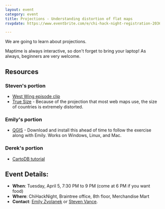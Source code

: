 ```yaml
---
layout: event
category: event
title: Projections - Understanding distortion of flat maps
rsvpdate: https://www.eventbrite.com/e/chi-hack-night-registration-20361601097

---
```

We are going to learn about projections. 

Maptime is always interactive, so don't forget to bring your laptop! As always, beginners are very welcome.

## Resources

### Steven's portion
- [West Wing episode clip](https://www.youtube.com/watch?v=vVX-PrBRtTY)
- [True Size](http://thetruesize.com/) - Because of the projection that most web maps use, the size of countries is extremely distorted. 

### Emily's portion
- [QGIS](http://www.qgis.org) - Download and install this ahead of time to follow the exercise along with Emily. Works on Windows, Linux, and Mac. 

### Derek's portion
- [CartoDB tutorial](https://docs.google.com/document/d/1edLKCDe3gQ1gaVqsMoQcdttrK3OdSkGWb5SmXSZvrOg/edit#)

## Event Details:

- **When**: Tuesday, April 5, 7:30 PM to 9 PM (come at 6 PM if you want food)
- **Where**: ChiHackNight, Braintree office, 8th floor, Merchandise Mart
- **Contact**: [Emily Zvolanek](mailto:maptimechi@gmail.com) or [Steven Vance](steve@stevevance.net).